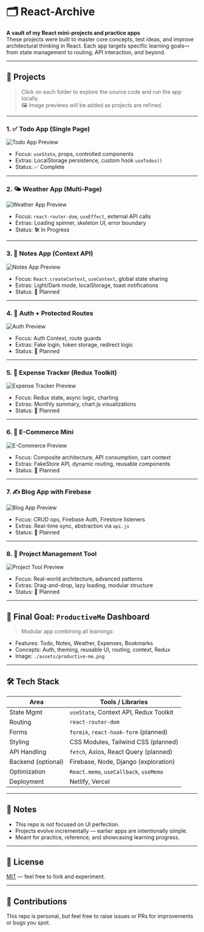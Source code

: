 # 🗂️ React-Archive

**A vault of my React mini-projects and practice apps**  
These projects were built to master core concepts, test ideas, and improve architectural thinking in React. Each app targets specific learning goals—from state management to routing, API interaction, and beyond.

---

## 📁 Projects

> Click on each folder to explore the source code and run the app locally.  
> 🖼️ Image previews will be added as projects are refined.

---

### 1. ✅ Todo App (Single Page)

![Todo App Preview](./assets/todo.png)

- Focus: `useState`, props, controlled components
- Extras: LocalStorage persistence, custom hook `useTodos()`
- Status: ✅ Complete

---

### 2. 🌤️ Weather App (Multi-Page)

![Weather App Preview](./assets/weather.png)

- Focus: `react-router-dom`, `useEffect`, external API calls
- Extras: Loading spinner, skeleton UI, error boundary
- Status: 🛠️ In Progress

---

### 3. 📝 Notes App (Context API)

![Notes App Preview](./assets/notes.png)

- Focus: `React.createContext`, `useContext`, global state sharing
- Extras: Light/Dark mode, localStorage, toast notifications
- Status: 📝 Planned

---

### 4. 🔐 Auth + Protected Routes

![Auth Preview](./assets/auth.png)

- Focus: Auth Context, route guards
- Extras: Fake login, token storage, redirect logic
- Status: 📝 Planned

---

### 5. 💸 Expense Tracker (Redux Toolkit)

![Expense Tracker Preview](./assets/expenses.png)

- Focus: Redux state, async logic, charting
- Extras: Monthly summary, chart.js visualizations
- Status: 📝 Planned

---

### 6. 🛒 E-Commerce Mini

![E-Commerce Preview](./assets/ecommerce.png)

- Focus: Composite architecture, API consumption, cart context
- Extras: FakeStore API, dynamic routing, reusable components
- Status: 📝 Planned

---

### 7. ✍️ Blog App with Firebase

![Blog App Preview](./assets/blog.png)

- Focus: CRUD ops, Firebase Auth, Firestore listeners
- Extras: Real-time sync, abstraction via `api.js`
- Status: 📝 Planned

---

### 8. 🧠 Project Management Tool

![Project Tool Preview](./assets/project-tool.png)

- Focus: Real-world architecture, advanced patterns
- Extras: Drag-and-drop, lazy loading, modular structure
- Status: 📝 Planned

---

## 🧩 Final Goal: `ProductiveMe` Dashboard

> Modular app combining all learnings:

- Features: Todo, Notes, Weather, Expenses, Bookmarks
- Concepts: Auth, theming, reusable UI, routing, context, Redux
- Image: `./assets/productive-me.png`

---

## 🛠️ Tech Stack

| Area             | Tools / Libraries                          |
|------------------|--------------------------------------------|
| State Mgmt       | `useState`, Context API, Redux Toolkit     |
| Routing          | `react-router-dom`                         |
| Forms            | `formik`, `react-hook-form` (planned)      |
| Styling          | CSS Modules, Tailwind CSS (planned)        |
| API Handling     | `fetch`, Axios, React Query (planned)      |
| Backend (optional)| Firebase, Node, Django (exploration)      |
| Optimization     | `React.memo`, `useCallback`, `useMemo`     |
| Deployment       | Netlify, Vercel                            |

---

## 📌 Notes

- This repo is not focused on UI perfection.
- Projects evolve incrementally — earlier apps are intentionally simple.
- Meant for practice, reference, and showcasing learning progress.

---

## 🔖 License

[MIT](./LICENSE) — feel free to fork and experiment.

---

## 🤝 Contributions

This repo is personal, but feel free to raise issues or PRs for improvements or bugs you spot.
